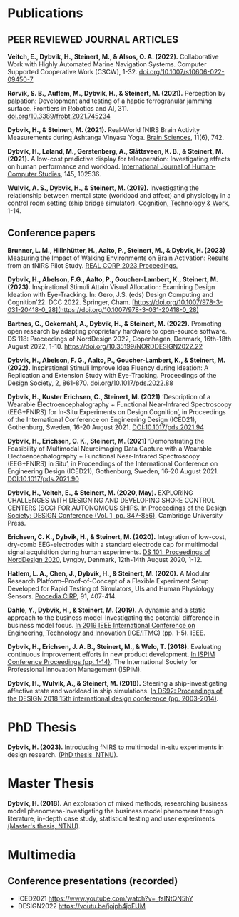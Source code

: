 # Publications

## PEER REVIEWED JOURNAL ARTICLES

**Veitch, E., Dybvik, H., Steinert, M., & Alsos, O. A. (2022).** Collaborative Work with Highly Automated Marine Navigation Systems. Computer Supported Cooperative Work (CSCW), 1-32. [doi.org/10.1007/s10606-022-09450-7](https://doi.org/10.1007/s10606-022-09450-7)

**Rørvik, S. B., Auflem, M., Dybvik, H., & Steinert, M. (2021).** Perception by palpation: Development and testing of a haptic ferrogranular jamming surface. Frontiers in Robotics and AI, 311. [doi.org/10.3389/frobt.2021.745234](https://doi.org/10.3389/frobt.2021.745234)

**Dybvik, H., & Steinert, M. (2021).** Real-World fNIRS Brain Activity Measurements during Ashtanga Vinyasa Yoga. [Brain Sciences](https://doi.org/10.3390/brainsci11060742), 11(6), 742.

**Dybvik, H., Løland, M., Gerstenberg, A., Slåttsveen, K. B., & Steinert, M. (2021).** A low-cost predictive display for teleoperation: Investigating effects on human performance and workload. [International Journal of Human-Computer Studies](https://doi.org/10.1016/j.ijhcs.2020.102536), 145, 102536.

**Wulvik, A. S., Dybvik, H., & Steinert, M. (2019).** Investigating the relationship between mental state (workload and affect) and physiology in a control room setting (ship bridge simulator). [Cognition, Technology & Work](https://link.springer.com/article/10.1007/s10111-019-00553-8), 1-14.


## Conference papers

**Brunner, L. M., Hillnhütter, H., Aalto, P., Steinert, M., & Dybvik, H. (2023)** Measuring the Impact of Walking Environments on Brain Activation: Results from an fNIRS Pilot Study. [REAL CORP 2023 Proceedings.](https://archive.corp.at/cdrom2023/papers2023/CORP2023_59.pdf)

**Dybvik, H., Abelson, F.G., Aalto, P., Goucher-Lambert, K., Steinert, M. (2023).** Inspirational Stimuli Attain Visual Allocation: Examining Design Ideation with Eye-Tracking. In: Gero, J.S. (eds) Design Computing and Cognition’22. DCC 2022. Springer, Cham. [https://doi.org/10.1007/978-3-031-20418-0_28](https://doi.org/10.1007/978-3-031-20418-0_28)

**Bartnes, C., Ockernahl, A., Dybvik, H., & Steinert, M. (2022).** Promoting open research by adapting proprietary hardware to open-source software. DS 118: Proceedings of NordDesign 2022, Copenhagen, Denmark, 16th-18th August 2022, 1-10. [https://doi.org/10.35199/NORDDESIGN2022.22 ](https://doi.org/10.35199/NORDDESIGN2022.22)

**Dybvik, H., Abelson, F. G., Aalto, P., Goucher-Lambert, K., & Steinert, M. (2022).** Inspirational Stimuli Improve Idea Fluency during Ideation: A Replication and Extension Study with Eye-Tracking. Proceedings of the Design Society, 2, 861-870. [doi.org/10.1017/pds.2022.88](https://doi.org/10.1017/pds.2022.88)

**Dybvik, H., Kuster Erichsen, C., Steinert, M. (2021)** ‘Description of a Wearable Electroencephalography + Functional Near-Infrared Spectroscopy (EEG+FNIRS) for In-Situ Experiments on Design Cognition’, in Proceedings of the International Conference on Engineering Design (ICED21), Gothenburg, Sweden, 16-20 August 2021. [DOI:10.1017/pds.2021.94](https://DOI:10.1017/pds.2021.94)

**Dybvik, H., Erichsen, C. K., Steinert, M. (2021)** ‘Demonstrating the Feasibility of Multimodal Neuroimaging Data Capture with a Wearable Electoencephalography + Functional Near-Infrared Spectroscopy (EEG+FNIRS) in Situ’, in Proceedings of the International Conference on Engineering Design (ICED21), Gothenburg, Sweden, 16-20 August 2021. [DOI:10.1017/pds.2021.90](https://DOI:10.1017/pds.2021.90)

**Dybvik, H., Veitch, E., & Steinert, M. (2020, May).** EXPLORING CHALLENGES WITH DESIGNING AND DEVELOPING SHORE CONTROL CENTERS (SCC) FOR AUTONOMOUS SHIPS. [In Proceedings of the Design Society: DESIGN Conference (Vol. 1, pp. 847-856)](https://doi.org/10.1017/dsd.2020.131). Cambridge University Press.

**Erichsen, C. K., Dybvik, H., & Steinert, M. (2020).** Integration of low-cost, dry-comb EEG-electrodes with a standard electrode cap for multimodal signal acquisition during human experiments. [DS 101: Proceedings of NordDesign 2020](https://doi.org/10.35199/NORDDESIGN2020.19), Lyngby, Denmark, 12th-14th August 2020, 1-12.

**Hatlem, L. A., Chen, J., Dybvik, H., & Steinert, M. (2020).** A Modular Research Platform–Proof-of-Concept of a Flexible Experiment Setup Developed for Rapid Testing of Simulators, UIs and Human Physiology Sensors. [Procedia CIRP](https://doi.org/10.1016/j.procir.2020.02.193), 91, 407-414.

**Dahle, Y., Dybvik, H., & Steinert, M. (2019).** A dynamic and a static approach to the business model-Investigating the potential difference in business model focus. [In 2019 IEEE International Conference on Engineering, Technology and Innovation (ICE/ITMC)](https://doi.org/10.1109/ICE.2019.8792598) (pp. 1-5). IEEE.

**Dybvik, H., Erichsen, J. A. B., Steinert, M., & Welo, T. (2018).** Evaluating continuous improvement efforts in new product development. [In ISPIM Conference Proceedings (pp. 1-14)](https://www.researchgate.net/profile/Henrikke-Dybvik/publication/329059241_Evaluating_Continuous_Improvement_Efforts_in_New_Product_Development/links/5bf3c9f6299bf1124fdfa337/Evaluating-Continuous-Improvement-Efforts-in-New-Product-Development.pdf). The International Society for Professional Innovation Management (ISPIM).

**Dybvik, H., Wulvik, A., & Steinert, M. (2018).** Steering a ship-investigating affective state and workload in ship simulations. [In DS92: Proceedings of the DESIGN 2018 15th international design conference (pp. 2003-2014)](https://doi.org/10.21278/idc.2018.0459).

# PhD Thesis
**Dybvik, H. (2023).** Introducing fNIRS to multimodal in-situ experiments in design research. [(PhD thesis, NTNU)](https://hdl.handle.net/11250/30732467).

# Master Thesis
**Dybvik, H. (2018).** An exploration of mixed methods, researching business model phenomena-Investigating the business model phenomena through literature, in-depth case study, statistical testing and user experiments [(Master's thesis, NTNU)](http://hdl.handle.net/11250/2573227).

# Multimedia

## Conference presentations (recorded)
- ICED2021 https://www.youtube.com/watch?v=_fsINtQN5hY
- DESIGN2022 https://youtu.be/jojph4joFUM

